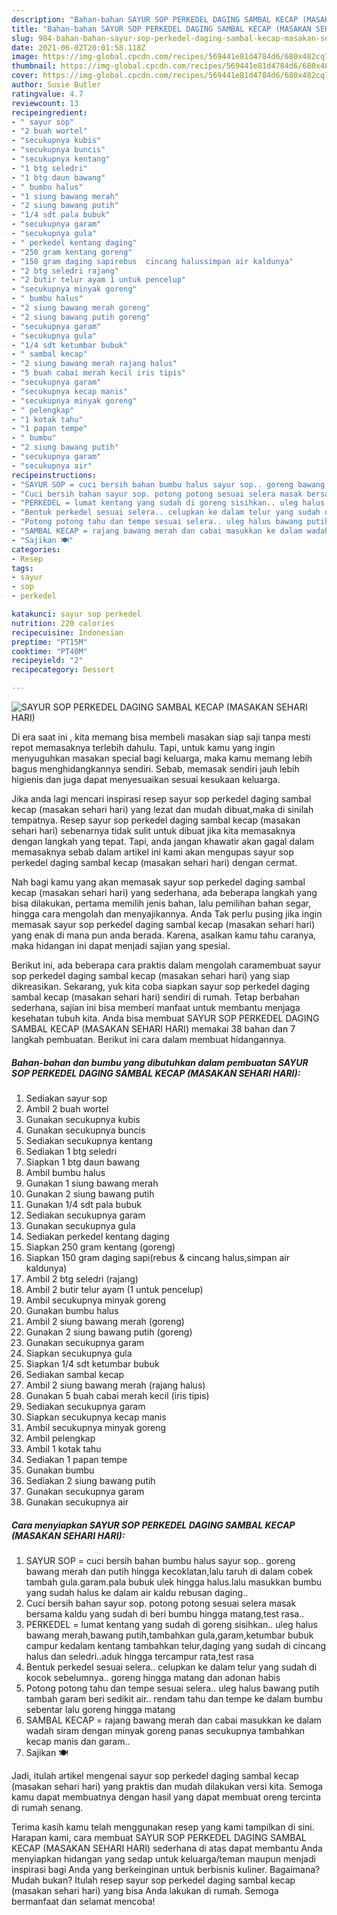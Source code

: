 ```yaml
---
description: "Bahan-bahan SAYUR SOP PERKEDEL DAGING SAMBAL KECAP (MASAKAN SEHARI HARI) yang enak Untuk Jualan"
title: "Bahan-bahan SAYUR SOP PERKEDEL DAGING SAMBAL KECAP (MASAKAN SEHARI HARI) yang enak Untuk Jualan"
slug: 984-bahan-bahan-sayur-sop-perkedel-daging-sambal-kecap-masakan-sehari-hari-yang-enak-untuk-jualan
date: 2021-06-02T20:01:58.118Z
image: https://img-global.cpcdn.com/recipes/569441e81d4784d6/680x482cq70/sayur-sop-perkedel-daging-sambal-kecap-masakan-sehari-hari-foto-resep-utama.jpg
thumbnail: https://img-global.cpcdn.com/recipes/569441e81d4784d6/680x482cq70/sayur-sop-perkedel-daging-sambal-kecap-masakan-sehari-hari-foto-resep-utama.jpg
cover: https://img-global.cpcdn.com/recipes/569441e81d4784d6/680x482cq70/sayur-sop-perkedel-daging-sambal-kecap-masakan-sehari-hari-foto-resep-utama.jpg
author: Susie Butler
ratingvalue: 4.7
reviewcount: 13
recipeingredient:
- " sayur sop"
- "2 buah wortel"
- "secukupnya kubis"
- "secukupnya buncis"
- "secukupnya kentang"
- "1 btg seledri"
- "1 btg daun bawang"
- " bumbu halus"
- "1 siung bawang merah"
- "2 siung bawang putih"
- "1/4 sdt pala bubuk"
- "secukupnya garam"
- "secukupnya gula"
- " perkedel kentang daging"
- "250 gram kentang goreng"
- "150 gram daging sapirebus  cincang halussimpan air kaldunya"
- "2 btg seledri rajang"
- "2 butir telur ayam 1 untuk pencelup"
- "secukupnya minyak goreng"
- " bumbu halus"
- "2 siung bawang merah goreng"
- "2 siung bawang putih goreng"
- "secukupnya garam"
- "secukupnya gula"
- "1/4 sdt ketumbar bubuk"
- " sambal kecap"
- "2 siung bawang merah rajang halus"
- "5 buah cabai merah kecil iris tipis"
- "secukupnya garam"
- "secukupnya kecap manis"
- "secukupnya minyak goreng"
- " pelengkap"
- "1 kotak tahu"
- "1 papan tempe"
- " bumbu"
- "2 siung bawang putih"
- "secukupnya garam"
- "secukupnya air"
recipeinstructions:
- "SAYUR SOP = cuci bersih bahan bumbu halus sayur sop.. goreng bawang merah dan putih hingga kecoklatan,lalu taruh di dalam cobek tambah gula.garam.pala bubuk ulek hingga halus.lalu masukkan bumbu yang sudah halus ke dalam air kaldu rebusan daging.."
- "Cuci bersih bahan sayur sop. potong potong sesuai selera masak bersama kaldu yang sudah di beri bumbu hingga matang,test rasa.."
- "PERKEDEL = lumat kentang yang sudah di goreng sisihkan.. uleg halus bawang merah,bawang putih,tambahkan gula,garam,ketumbar bubuk campur kedalam kentang tambahkan telur,daging yang sudah di cincang halus dan seledri..aduk hingga tercampur rata,test rasa"
- "Bentuk perkedel sesuai selera.. celupkan ke dalam telur yang sudah di kocok sebelumnya.. goreng hingga matang dan adonan habis"
- "Potong potong tahu dan tempe sesuai selera.. uleg halus bawang putih tambah garam beri sedikit air.. rendam tahu dan tempe ke dalam bumbu sebentar lalu goreng hingga matang"
- "SAMBAL KECAP = rajang bawang merah dan cabai masukkan ke dalam wadah siram dengan minyak goreng panas secukupnya tambahkan kecap manis dan garam.."
- "Sajikan 🍽"
categories:
- Resep
tags:
- sayur
- sop
- perkedel

katakunci: sayur sop perkedel 
nutrition: 220 calories
recipecuisine: Indonesian
preptime: "PT15M"
cooktime: "PT40M"
recipeyield: "2"
recipecategory: Dessert

---
```



![SAYUR SOP PERKEDEL DAGING SAMBAL KECAP (MASAKAN SEHARI HARI)](https://img-global.cpcdn.com/recipes/569441e81d4784d6/680x482cq70/sayur-sop-perkedel-daging-sambal-kecap-masakan-sehari-hari-foto-resep-utama.jpg)

Di era  saat ini , kita memang bisa membeli masakan siap saji tanpa mesti repot memasaknya terlebih dahulu. Tapi, untuk kamu yang ingin menyuguhkan masakan special bagi keluarga, maka kamu memang lebih bagus menghidangkannya sendiri. Sebab, memasak sendiri jauh lebih higienis dan juga dapat menyesuaikan sesuai kesukaan keluarga.

Jika anda lagi mencari inspirasi resep sayur sop perkedel daging sambal kecap (masakan sehari hari) yang lezat dan mudah dibuat,maka di sinilah tempatnya. Resep sayur sop perkedel daging sambal kecap (masakan sehari hari)  sebenarnya tidak sulit untuk dibuat jika kita memasaknya dengan langkah yang tepat. Tapi, anda jangan khawatir akan gagal dalam memasaknya 
sebab dalam artikel ini kami akan mengupas sayur sop perkedel daging sambal kecap (masakan sehari hari) dengan cermat.  



Nah bagi kamu yang akan memasak sayur sop perkedel daging sambal kecap (masakan sehari hari) yang sederhana, ada beberapa langkah yang bisa dilakukan, pertama memilih jenis bahan, lalu pemilihan bahan segar, hingga cara mengolah dan menyajikannya. Anda Tak perlu pusing jika ingin memasak sayur sop perkedel daging sambal kecap (masakan sehari hari) yang enak di mana pun anda berada. Karena, asalkan kamu  tahu caranya, maka hidangan ini dapat menjadi sajian yang spesial.

Berikut ini, ada beberapa cara praktis  dalam mengolah caramembuat sayur sop perkedel daging sambal kecap (masakan sehari hari) yang siap dikreasikan. Sekarang, yuk kita coba siapkan sayur sop perkedel daging sambal kecap (masakan sehari hari) sendiri di rumah. Tetap berbahan sederhana, sajian ini bisa memberi manfaat untuk membantu menjaga kesehatan tubuh kita. Anda bisa membuat SAYUR SOP PERKEDEL DAGING SAMBAL KECAP (MASAKAN SEHARI HARI) memakai 38 bahan dan 7 langkah pembuatan. Berikut ini cara dalam membuat hidangannya.

<!--inarticleads1-->

##### Bahan-bahan dan bumbu yang dibutuhkan dalam pembuatan SAYUR SOP PERKEDEL DAGING SAMBAL KECAP (MASAKAN SEHARI HARI):

1. Sediakan  sayur sop
1. Ambil 2 buah wortel
1. Gunakan secukupnya kubis
1. Gunakan secukupnya buncis
1. Sediakan secukupnya kentang
1. Sediakan 1 btg seledri
1. Siapkan 1 btg daun bawang
1. Ambil  bumbu halus
1. Gunakan 1 siung bawang merah
1. Gunakan 2 siung bawang putih
1. Gunakan 1/4 sdt pala bubuk
1. Sediakan secukupnya garam
1. Gunakan secukupnya gula
1. Sediakan  perkedel kentang daging
1. Siapkan 250 gram kentang (goreng)
1. Siapkan 150 gram daging sapi(rebus &amp; cincang halus,simpan air kaldunya)
1. Ambil 2 btg seledri (rajang)
1. Ambil 2 butir telur ayam (1 untuk pencelup)
1. Ambil secukupnya minyak goreng
1. Gunakan  bumbu halus
1. Ambil 2 siung bawang merah (goreng)
1. Gunakan 2 siung bawang putih (goreng)
1. Gunakan secukupnya garam
1. Siapkan secukupnya gula
1. Siapkan 1/4 sdt ketumbar bubuk
1. Sediakan  sambal kecap
1. Ambil 2 siung bawang merah (rajang halus)
1. Gunakan 5 buah cabai merah kecil (iris tipis)
1. Sediakan secukupnya garam
1. Siapkan secukupnya kecap manis
1. Ambil secukupnya minyak goreng
1. Ambil  pelengkap
1. Ambil 1 kotak tahu
1. Sediakan 1 papan tempe
1. Gunakan  bumbu
1. Sediakan 2 siung bawang putih
1. Gunakan secukupnya garam
1. Gunakan secukupnya air




<!--inarticleads2-->

##### Cara menyiapkan SAYUR SOP PERKEDEL DAGING SAMBAL KECAP (MASAKAN SEHARI HARI):

1. SAYUR SOP = cuci bersih bahan bumbu halus sayur sop.. goreng bawang merah dan putih hingga kecoklatan,lalu taruh di dalam cobek tambah gula.garam.pala bubuk ulek hingga halus.lalu masukkan bumbu yang sudah halus ke dalam air kaldu rebusan daging..
1. Cuci bersih bahan sayur sop. potong potong sesuai selera masak bersama kaldu yang sudah di beri bumbu hingga matang,test rasa..
1. PERKEDEL = lumat kentang yang sudah di goreng sisihkan.. uleg halus bawang merah,bawang putih,tambahkan gula,garam,ketumbar bubuk campur kedalam kentang tambahkan telur,daging yang sudah di cincang halus dan seledri..aduk hingga tercampur rata,test rasa
1. Bentuk perkedel sesuai selera.. celupkan ke dalam telur yang sudah di kocok sebelumnya.. goreng hingga matang dan adonan habis
1. Potong potong tahu dan tempe sesuai selera.. uleg halus bawang putih tambah garam beri sedikit air.. rendam tahu dan tempe ke dalam bumbu sebentar lalu goreng hingga matang
1. SAMBAL KECAP = rajang bawang merah dan cabai masukkan ke dalam wadah siram dengan minyak goreng panas secukupnya tambahkan kecap manis dan garam..
1. Sajikan 🍽




Jadi, itulah artikel mengenai  sayur sop perkedel daging sambal kecap (masakan sehari hari)  yang praktis dan mudah dilakukan versi kita. Semoga kamu dapat membuatnya dengan hasil yang dapat membuat oreng tercinta di rumah senang. 

Terima kasih kamu telah menggunakan resep yang kami tampilkan di sini. Harapan kami, cara membuat  SAYUR SOP PERKEDEL DAGING SAMBAL KECAP (MASAKAN SEHARI HARI) sederhana di atas dapat membantu Anda menyiapkan hidangan yang sedap untuk keluarga/teman maupun menjadi inspirasi bagi Anda yang berkeinginan untuk berbisnis kuliner. Bagaimana? Mudah bukan? Itulah resep sayur sop perkedel daging sambal kecap (masakan sehari hari) yang bisa Anda lakukan di rumah. Semoga bermanfaat dan selamat mencoba!

